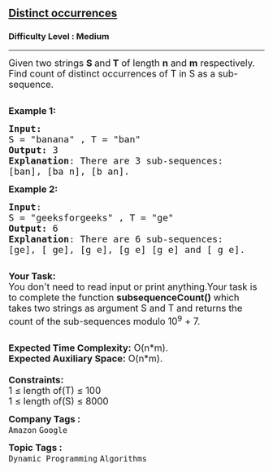 <h2><a href="https://practice.geeksforgeeks.org/problems/distinct-occurrences/1">Distinct occurrences</a></h2><h3>Difficulty Level : Medium</h3><hr><div class="problems_problem_content__Xm_eO"><p><span style="font-size:18px">Given two strings <strong>S </strong>and<strong> T</strong> of length <strong>n</strong> and <strong>m</strong> respectively. Find count of distinct occurrences of T in S as a sub-sequence.&nbsp;</span><br>
&nbsp;</p>

<p><span style="font-size:18px"><strong>Example 1:</strong></span></p>

<pre><span style="font-size:18px"><strong>Input:</strong>
S = "banana" , T = "ban"
<strong>Output:</strong> 3
<strong>Explanation</strong>: There are 3&nbsp;sub-sequences:
[ban], [ba n], [b an].</span>
</pre>

<p><span style="font-size:18px"><strong>Example 2:</strong></span></p>

<pre><span style="font-size:18px"><strong>Input</strong>:
S = "geeksforgeeks" , T = "ge"
<strong>Output:</strong> 6
<strong>Explanation</strong>: There are 6 sub-sequences:
[ge], [ ge], [g e], [g e] [g e] and [ g e].</span>
</pre>

<p><br>
<span style="font-size:18px"><strong>Your Task:</strong><br>
You don't need to read input or print anything.Your task is to complete the function&nbsp;<strong>subsequenceCount()</strong> which takes two strings as argument&nbsp;S and T and returns the count of the sub-sequences&nbsp;modulo&nbsp;10<sup>9</sup> + 7.</span></p>

<p><br>
<span style="font-size:18px"><strong>Expected Time Complexity:</strong>&nbsp;O(n*m).<br>
<strong>Expected Auxiliary Space:</strong>&nbsp;O(n*m).<br>
<br>
<strong>Constraints:</strong><br>
1 ≤ length of(T) ≤ 100<br>
1 ≤ length of(S) ≤ 8000</span></p>
</div><p><span style=font-size:18px><strong>Company Tags : </strong><br><code>Amazon</code>&nbsp;<code>Google</code>&nbsp;<br><p><span style=font-size:18px><strong>Topic Tags : </strong><br><code>Dynamic Programming</code>&nbsp;<code>Algorithms</code>&nbsp;